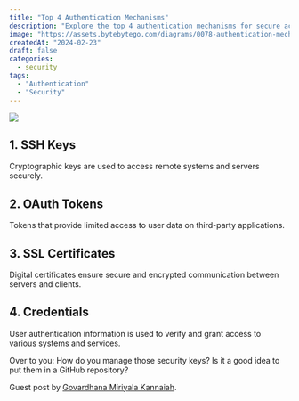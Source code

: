 ```yaml
---
title: "Top 4 Authentication Mechanisms"
description: "Explore the top 4 authentication mechanisms for secure access."
image: "https://assets.bytebytego.com/diagrams/0078-authentication-mechanisms.png"
createdAt: "2024-02-23"
draft: false
categories:
  - security
tags:
  - "Authentication"
  - "Security"
---
```


![](https://assets.bytebytego.com/diagrams/0078-authentication-mechanisms.png)

## 1. SSH Keys

Cryptographic keys are used to access remote systems and servers securely.

## 2. OAuth Tokens

Tokens that provide limited access to user data on third-party applications.

## 3. SSL Certificates

Digital certificates ensure secure and encrypted communication between servers and clients.

## 4. Credentials

User authentication information is used to verify and grant access to various systems and services.

Over to you: How do you manage those security keys? Is it a good idea to put them in a GitHub repository?

Guest post by [Govardhana Miriyala Kannaiah](https://www.linkedin.com/in/govardhana-miriyala-kannaiah/?lipi=urn%3Ali%3Apage%3Ad_flagship3_profile_view_base_recent_activity_content_view%3B453ttTK1RbaZ6dUsydRz9Q%3D%3D).
